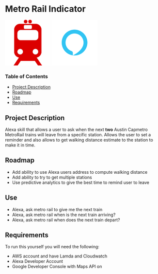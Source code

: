 # Metro Rail Indicator
![icon](icon.png?raw=true) ![alexaicon](alexa.png?raw=true)
### Table of Contents

- [Project Description](#project-description)
- [Roadmap](#roadmap)
- [Use](#use)
- [Requirements](#requirements)

## Project Description
Alexa skill that allows a user to ask when the next <b>two</b> Austin Capmetro MetroRail trains will leave from a specific station.
Allows the user to set a reminder and also allows to get walking distance estimate to the station to make it in time.

## Roadmap
* Add ability to use Alexa users address to compute walking distance
* Add ability to try to get multiple stations
* Use predictive analytics to give the best time to remind user to leave

## Use

* Alexa, ask metro rail to give me the next train
* Alexa, ask metro rail when is the next train arriving?
* Alexa, ask metro rail when does the next train depart?

## Requirements

To run this yourself you will need the following:
* AWS account and have Lamda and Cloudwatch
* Alexa Developer Account
* Google Developer Console with Maps API on